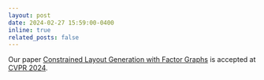 ```yaml
---
layout: post
date: 2024-02-27 15:59:00-0400
inline: true
related_posts: false
---
```


Our paper <a href="">Constrained Layout Generation with Factor Graphs</a> is accepted at <a href="https://cvpr.thecvf.com/Conferences/2024/AcceptedPapers">CVPR 2024</a>.